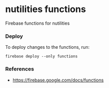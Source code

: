 # nutilities functions
Firebase functions for nutilities

### Deploy
To deploy changes to the functions, run:
```
firebase deploy --only functions
```

### References
- https://firebase.google.com/docs/functions